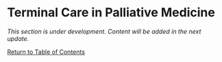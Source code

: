 # Terminal Care in Palliative Medicine

_This section is under development. Content will be added in the next update._

[Return to Table of Contents](../toc.md)
